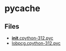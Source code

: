 # __pycache__

## Files

- [__init__.cpython-312.pyc](__init__.cpython-312.pyc)
- [lobpcg.cpython-312.pyc](lobpcg.cpython-312.pyc)
